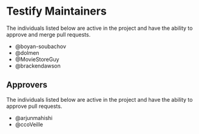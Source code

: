 # Testify Maintainers

The individuals listed below are active in the project and have the ability to approve and merge
pull requests.

  * @boyan-soubachov
  * @dolmen
  * @MovieStoreGuy
  * @brackendawson

## Approvers

The individuals listed below are active in the project and have the ability to approve pull
requests.

  * @arjunmahishi
  * @ccoVeille

